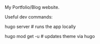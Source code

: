 My Portfolio/Blog website.


Useful dev commands:


hugo server  # runs the app locally

hugo mod get -u # updates theme via hugo

